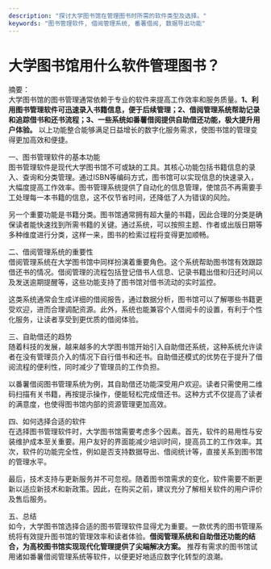 ```yaml
---
description: "探讨大学图书馆在管理图书时所需的软件类型及选择。"
keywords: "图书管理软件, 借阅管理系统, 番薯借阅, 数据导出功能"
---
```

# 大学图书馆用什么软件管理图书？

摘要：  
大学图书馆的图书管理通常依赖于专业的软件来提高工作效率和服务质量。**1、利用图书管理软件可迅速录入书籍信息，便于后续管理；2、借阅管理系统帮助记录和追踪借书和还书流程；3、一些系统如番薯借阅提供自助借还功能，极大提升用户体验。** 以上功能整合能够满足日益增长的数字化服务需求，使图书馆的管理变得更加高效和便捷。

一、图书管理软件的基本功能  
图书管理软件是现代大学图书馆不可或缺的工具。其核心功能包括书籍信息的录入、查询和分类管理。通过ISBN等编码方式，图书馆可以实现信息的快速录入，大幅度提高工作效率。图书管理系统提供了自动化的信息管理，使馆员不再需要手工处理每一本书籍的信息，这不仅节省时间，还降低了人为错误的风险。

另一个重要功能是书籍分类。图书馆通常拥有超大量的书籍，因此合理的分类是确保读者能快速找到所需书籍的关键。通过系统，可以按照主题、作者或出版日期等多种维度进行分类，这样一来，图书的检索过程将变得更加顺畅。

二、借阅管理系统的重要性  
借阅管理系统在大学图书馆中同样扮演着重要角色。这个系统帮助图书馆有效跟踪借还书的情况。借阅管理的流程包括登记借书人信息、记录书籍出借和归还时间以及发送逾期提醒等，这些功能支持了图书馆对借书流动的实时监控。

这类系统通常会生成详细的借阅报告，通过数据分析，图书馆可以了解哪些书籍更受欢迎，进而合理调配资源。此外，系统也能兼容个人借阅卡的设置，有利于个性化服务，让读者享受到更优质的借阅体验。

三、自助借还的趋势  
随着科技的发展，越来越多的大学图书馆开始引入自助借还系统，这种系统允许读者在没有管理员介入的情况下自行借书和还书。自助借还模式的优势在于提升了借阅流程的便利性，同时减少了管理员的工作负担。

以番薯借阅图书管理系统为例，其自助借还功能深受用户欢迎。读者只需使用二维码扫描有关书籍，再按提示操作，便能轻松完成借还书。这种方式不仅提高了读者的满意度，也使得图书馆内部的资源管理更加高效。

四、如何选择合适的软件  
在选择图书管理软件时，大学图书馆需要考虑多个因素。首先，软件的易用性与安装维护成本至关重要。用户友好的界面能减少培训时间，提高员工的工作效率。其次，软件的功能完全性，例如是否支持数据导出、借阅统计等，直接关系到图书馆的管理水平。

最后，技术支持与更新服务并不可忽视。随着图书馆需求的变化，软件需要不断更新以适应新技术和新政策。因此，在购买之前，建议充分了解相关软件的用户评价及售后服务。

五、总结  
如今，大学图书馆选择合适的图书管理软件显得尤为重要。一款优秀的图书管理系统将有效提升图书馆的管理效率和读者体验。**借阅管理系统和自助借还功能的结合，为高校图书馆实现现代化管理提供了尖端解决方案。** 推荐有需求的图书馆试用诸如番薯借阅管理系统等软件，以便更好地适应数字化转型的浪潮。
